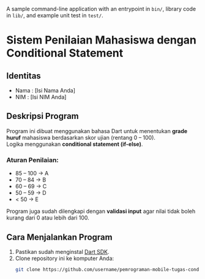 A sample command-line application with an entrypoint in `bin/`, library code
in `lib/`, and example unit test in `test/`.
# Sistem Penilaian Mahasiswa dengan Conditional Statement

## Identitas
- Nama : [Isi Nama Anda]
- NIM  : [Isi NIM Anda]

## Deskripsi Program
Program ini dibuat menggunakan bahasa Dart untuk menentukan **grade huruf** mahasiswa berdasarkan skor ujian (rentang 0 – 100).  
Logika menggunakan **conditional statement (if-else)**.

### Aturan Penilaian:
- 85 – 100 → A  
- 70 – 84  → B  
- 60 – 69  → C  
- 50 – 59  → D  
- < 50    → E  

Program juga sudah dilengkapi dengan **validasi input** agar nilai tidak boleh kurang dari 0 atau lebih dari 100.

## Cara Menjalankan Program
1. Pastikan sudah menginstal [Dart SDK](https://dart.dev/get-dart).
2. Clone repository ini ke komputer Anda:
   ```bash
   git clone https://github.com/username/pemrograman-mobile-tugas-conditional-nama-nim.git
